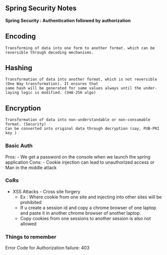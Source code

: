 ## Spring Security Notes

**Spring Security : Authentication followed by authorization**

## Encoding
    Transforming of data into one form to another format. which can be reversible through decoding mechanisms.
## Hashing
    Transformation of data into another format, which is not reversible (One Way transformation). It ensures that
    same hash will be generated for same values always until the under-laying logic is modified. (SHA-256 algo)
## Encryption
    Transformation of data into non-understandable or non-consumable format. (Security)
    Can be converted into original data through decryption (say, PUB-PRI key ) 

### Basic Auth

Pros:
    - We get a password on the console when we launch the spring application
Cons:
    - Cookie injection can lead to unauthorized access or Man in the middle attack

### CoRs

- XSS Attacks - Cross site forgery
  - Ex : Where cookie from one site and injecting into other sites will be prohibited
  - If u create a session id and copy a chrome browser of one laptop and paste it in another chrome
    browser of another laptop.
  - Copy cookies from one sessions to another session is also not allowed

### Things to remember
Error Code for Authorization failure: 403